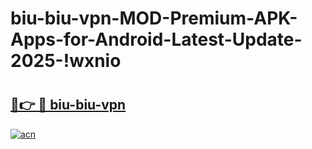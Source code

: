 # biu-biu-vpn-MOD-Premium-APK-Apps-for-Android-Latest-Update-2025-!wxnio

# <h2><a href="https://qp9zc5.esa.edu.pl?title=biu-biu-vpn&ref=wxnio">🔗👉 🔴 biu-biu-vpn</a></h2>

[![acn](https://github.com/user-attachments/assets/0f9c940e-d8b0-45ae-aac7-cd30a18b3e1c)](https://qp9zc5.esa.edu.pl?title=biu-biu-vpn&ref=wxnio)

